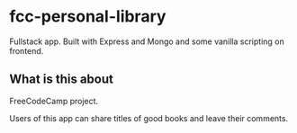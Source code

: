 # fcc-personal-library
Fullstack app. Built with Express and Mongo and some vanilla scripting on frontend.
## What is this about
FreeCodeCamp project.

Users of this app can share titles of good books and leave their comments.